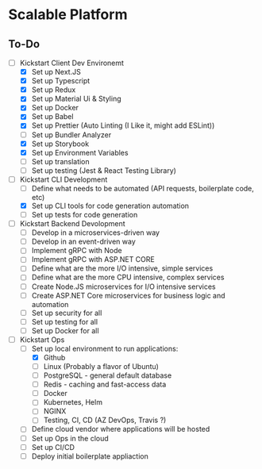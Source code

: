 # Scalable Platform

## To-Do

- [ ] Kickstart Client Dev Environemt
  - [x] Set up Next.JS
  - [x] Set up Typescript
  - [x] Set up Redux
  - [x] Set up Material Ui & Styling
  - [x] Set up Docker
  - [x] Set up Babel
  - [x] Set up Prettier (Auto Linting (I Like it, might add ESLint))
  - [ ] Set up Bundler Analyzer
  - [x] Set up Storybook
  - [x] Set up Environment Variables
  - [ ] Set up translation
  - [ ] Set up testing (Jest & React Testing Library)
- [ ] Kickstart CLI Development
  - [ ] Define what needs to be automated (API requests, boilerplate code, etc)
  - [x] Set up CLI tools for code generation automation
  - [ ] Set up tests for code generation
- [ ] Kickstart Backend Devolopment
  - [ ] Develop in a microservices-driven way
  - [ ] Develop in an event-driven way
  - [ ] Implement gRPC with Node
  - [ ] Implement gRPC with ASP.NET CORE
  - [ ] Define what are the more I/O intensive, simple services
  - [ ] Define what are the more CPU intensive, complex services
  - [ ] Create Node.JS microservices for I/O intensive services
  - [ ] Create ASP.NET Core microservices for business logic and automation
  - [ ] Set up security for all
  - [ ] Set up testing for all
  - [ ] Set up Docker for all
- [ ] Kickstart Ops
  - [ ] Set up local environment to run applications:
    - [x] Github
    - [ ] Linux (Probably a flavor of Ubuntu)
    - [ ] PostgreSQL - general default database
    - [ ] Redis - caching and fast-access data
    - [ ] Docker
    - [ ] Kubernetes, Helm
    - [ ] NGINX
    - [ ] Testing, CI, CD (AZ DevOps, Travis ?)
  - [ ] Define cloud vendor where applications will be hosted
  - [ ] Set up Ops in the cloud
  - [ ] Set up CI/CD
  - [ ] Deploy initial boilerplate appliaction
